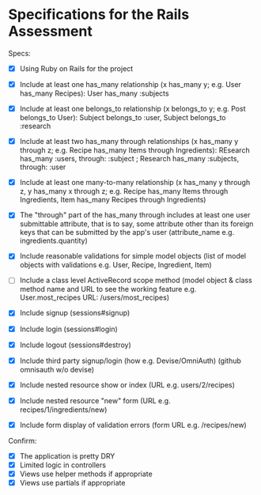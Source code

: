 # Specifications for the Rails Assessment

Specs:
- [x] Using Ruby on Rails for the project
- [x] Include at least one has_many relationship (x has_many y; e.g. User has_many Recipes): User has_many :subjects

- [x] Include at least one belongs_to relationship (x belongs_to y; e.g. Post belongs_to User): Subject belongs_to :user, Subject belongs_to :research
- [x] Include at least two has_many through relationships (x has_many y through z; e.g. Recipe has_many Items through Ingredients): REsearch has_many :users, through: :subject ; Research has_many :subjects, through: :user
- [x] Include at least one many-to-many relationship (x has_many y through z, y has_many x through z; e.g. Recipe has_many Items through Ingredients, Item has_many Recipes through Ingredients)
- [x] The "through" part of the has_many through includes at least one user submittable attribute, that is to say, some attribute other than its foreign keys that can be submitted by the app's user (attribute_name e.g. ingredients.quantity)
- [x] Include reasonable validations for simple model objects (list of model objects with validations e.g. User, Recipe, Ingredient, Item)
- [ ] Include a class level ActiveRecord scope method (model object & class method name and URL to see the working feature e.g. User.most_recipes URL: /users/most_recipes)
- [x] Include signup (sessions#signup)
- [x] Include login (sessions#login)
- [x] Include logout (sessions#destroy)
- [x] Include third party signup/login (how e.g. Devise/OmniAuth) (github omnisauth w/o devise)
- [x] Include nested resource show or index (URL e.g. users/2/recipes)
- [x] Include nested resource "new" form (URL e.g. recipes/1/ingredients/new)
- [x] Include form display of validation errors (form URL e.g. /recipes/new)

Confirm:
- [x] The application is pretty DRY
- [x] Limited logic in controllers
- [x] Views use helper methods if appropriate
- [x] Views use partials if appropriate
